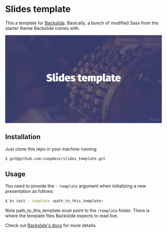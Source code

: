 # Slides template

This a template for [Backslide](https://github.com/sinedied/backslide).
Basically, a bunch of modified Sass from the starter theme Backslide comes with.

![](template.png)

## Installation

Just clone this repo in your machine running

```sh
$ git@github.com:coopdevs/slides_template.git
```

## Usage

You need to provide the `--template` argument when initializing a new
presentation as follows:

```sh
$ bs init --template <path_to_this_template>
```

Note path_to_this_template must point to the `/template` folder. There is where
the template files Backslide expects to read live. 

Check out [Backslide's docs](https://github.com/sinedied/backslide#usage) for
more details.
